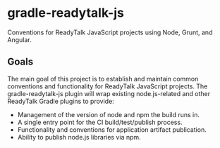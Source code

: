 gradle-readytalk-js
===================

Conventions for ReadyTalk JavaScript projects using Node, Grunt, and Angular.


## Goals ##
The main goal of this project is to establish and maintain common conventions
and functionality for ReadyTalk JavaScript projects. The gradle-readytalk-js
plugin will wrap existing node.js-related and other ReadyTalk Gradle plugins
to provide:

- Management of the version of node and npm the build runs in.
- A single entry point for the CI build/test/publish process.
- Functionality and conventions for application artifact publication.
- Ability to publish node.js libraries via npm.
